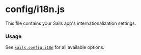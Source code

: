# config/i18n.js

This file contains your Sails app's internationalization settings.

### Usage

See [`sails.config.i18n`](https://sailsjs.com/documentation/reference/configuration/sails-config-i18n) for all available options.

<docmeta name="displayName" value="i18n.js">
